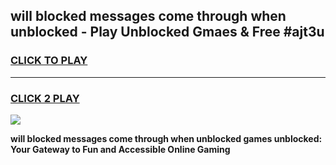 
## will blocked messages come through when unblocked - Play Unblocked Gmaes & Free #ajt3u
<h3>
<a href="https://news.freeplayer.one?title=will_blocked_messages_come_through_when_unblocked&ref=24F">CLICK TO PLAY</a></h3>
<hr>

<h3>
<a href="https://news.freeplayer.one?title=will_blocked_messages_come_through_when_unblocked&ref=24F">CLICK 2 PLAY</a>
  
</h3>

<a href="https://news.freeplayer.one?title=will_blocked_messages_come_through_when_unblocked&ref=24F/"><img src="https://clearcache.store/games.png"></a>


**will blocked messages come through when unblocked games unblocked: Your Gateway to Fun and Accessible Online Gaming**
